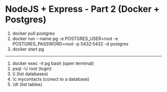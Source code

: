 # NodeJS + Express - Part 2 (Docker + Postgres)

1. docker pull postgres
2. docker run --name pg -e POSTGRES_USER=root -e POSTGRES_PASSWORD=root -p 5432:5432 -d postgres
3. docker start pg
---
1. docker exec -it pg bash (open terminal)
2. psql -U root (login)
3. \l (list databases)
4. \c mycontacts (conect to a database)
5. \dt (list tables)
